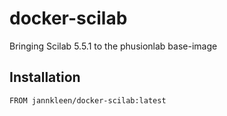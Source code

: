 # docker-scilab

Bringing Scilab 5.5.1 to the phusionlab base-image

## Installation

``` FROM jannkleen/docker-scilab:latest ```
